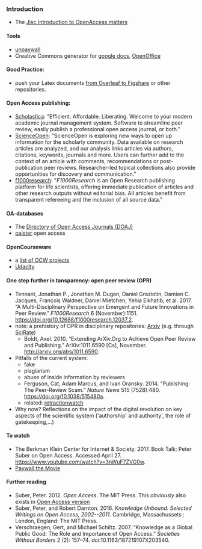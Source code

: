 ### Introduction
* The [Jisc Introduction to OpenAccess matters](https://www.jisc.ac.uk/guides/an-introduction-to-open-access?utm_content=bufferf069e&utm_medium=social&utm_source=twitter.com&utm_campaign=buffer)

#### Tools
* [unpaywall](http://unpaywall.org/)
* Creative Commons generator for [google docs](https://chrome.google.com/webstore/detail/creative-commons-license/kmahgbmiahpfjiceilbeelhemlcbkcnb?hl=en), [OpenOffice](http://extensions.openoffice.org/en/project/creative-commons-licensing)

#### Good Practice:
* push your Latex documents [from Overleaf to Figshare](https://www.overleaf.com/blog/10-publish-to-figshare-with-overleaf-formerly-writelatex) or other repositories.


#### Open Access publishing:
* [Scholastica](https://scholasticahq.com/): "Efficient. Affordable. Liberating. Welcome to your modern academic journal management system. Software to streamline peer review, easily publish a professional open access journal, or both."
* [ScienceOpen](https://www.scienceopen.com/): "ScienceOpen is exploring new ways to open up information for the scholarly community. Data available on research articles are analyzed, and our analysis links articles via authors, citations, keywords, journals and more. Users can further add to the context of an article with comments, recommendations or post-publication peer reviews. Researcher-led topical collections also provide opportunities for discovery and communication."
* [f1000research](https://f1000research.com/): "*F1000Research* is an Open Research publishing platform for life scientists, offering immediate publication of articles and other research outputs without editorial bias. All articles benefit from transparent refereeing and the inclusion of all source data."

#### OA-databases
* The [Directory of Open Access Journals (DOAJ)](https://doaj.org/)
* [oaister](http://oaister.worldcat.org/) open access

#### OpenCourseware
* a [list of OCW projects](http://mashable.com/2013/08/06/opencourseware/#xTNwgLEAMPqq)
* [Udacity](https://www.udacity.com/#)

#### One step further in tansparency: open peer review (OPR)
* Tennant, Jonathan P., Jonathan M. Dugan, Daniel Graziotin, Damien C. Jacques, François Waldner, Daniel Mietchen, Yehia Elkhatib, et al. 2017. “A Multi-Disciplinary Perspective on Emergent and Future Innovations in Peer Review.” *F1000Research* 6 (November):1151. https://doi.org/10.12688/f1000research.12037.2.
* note: a prehistory of OPR in disciplinary repositories: [Arxiv](https://arxiv.org/) (e.g. through [SciRate](https://scirate.com/))
    * Boldt, Axel. 2010. “Extending ArXiv.Org to Achieve Open Peer Review and Publishing.” ArXiv:1011.6590 [Cs], November. http://arxiv.org/abs/1011.6590.
* Pitfalls of the current system:
    * fake
    * plagiarism
    * abuse of inside information by reviewers
    * Ferguson, Cat, Adam Marcus, and Ivan Oransky. 2014. “Publishing: The Peer-Review Scam.” *Nature News* 515 (7528):480. https://doi.org/10.1038/515480a.
    * related: [retractionwatch](https://retractionwatch.com/)
* Why now? Reflections on the impact of the digital revolution on key aspects of the scientific system ('authorship' and authority', the role of gatekeeping,...)

#### To watch
* The Berkman Klein Center for Internet & Society. 2017. Book Talk: Peter Suber on Open Access. Accessed April 27. https://www.youtube.com/watch?v=3nWuF7ZVG0w.
* [Paywall the Movie](https://paywallthemovie.com/)

#### Further reading
* Suber, Peter. 2012. *Open Access*. The MIT Press. This *obviously* also exists in [Open Access version](https://www.dropbox.com/s/5cxsyzs58a5yx5q/9286.pdf?dl=0)
* Suber, Peter, and Robert Darnton. 2016. *Knowledge Unbound: Selected Writings on Open Access, 2002--2011*. Cambridge, Massachussets ; London, England: The MIT Press.
* Verschraegen, Gert, and Michael Schiltz. 2007. “Knowledge as a Global Public Good: The Role and Importance of Open Access.” *Societies Without Borders* 2 (2): 157–74. doi:10.1163/187219107X203540.

